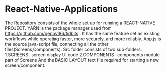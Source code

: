 # React-Native-Applications
The Repository consists of the whole set up for running a REACT-NATIVE PROJECT.
YARN is the package manager used from https://github.com/genos186/tidbits .
It has the same feature set as existing workflows while operating faster, more securely, and more reliably. 
App.js is the source java-script file, connecting all the other files(Screens,Components). 
Src folder consists of two sub-folders:
  1.SCREENS- screen display UI code 
  2.COMPONENTS- components module part of Screens
And the BASIC LAYOUT text file required for starting a new screen/component.
